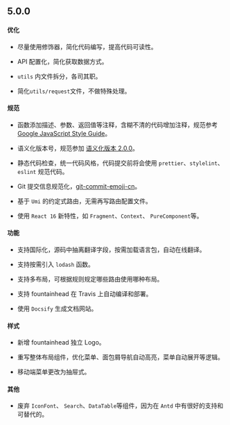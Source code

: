 ## 5.0.0

#### 优化

- 尽量使用修饰器，简化代码编写，提高代码可读性。

- API 配置化，简化获取数据方式。

- `utils` 内文件拆分，各司其职。

- 简化`utils/request`文件，不做特殊处理。

#### 规范

- 函数添加描述、参数、返回值等注释，含糊不清的代码增加注释，规范参考 [Google JavaScript Style Guide](https://google.github.io/styleguide/jsguide.html#appendices-jsdoc-tag-reference)。
  
- 语义化版本号，规范参加 [语义化版本 2.0.0](https://semver.org/lang/zh-CN/)。

- 静态代码检查，统一代码风格，代码提交前将会使用 `prettier`、`stylelint`、`eslint` 规范代码。

- Git 提交信息规范化，[git-commit-emoji-cn](https://github.com/liuchengxu/git-commit-emoji-cn)。

- 基于 `Umi` 的约定式路由，无需再写路由配置文件。  

- 使用 `React 16` 新特性，如 `Fragment`、`Context`、 `PureComponent`等。

#### 功能

- 支持国际化，源码中抽离翻译字段，按需加载语言包，自动在线翻译。

- 支持按需引入 `lodash` 函数。
  
- 支持多布局，可根据规则规定哪些路由使用哪种布局。

- 支持 fountainhead 在 Travis 上自动编译和部署。

- 使用 `Docsify` 生成文档网站。


#### 样式

- 新增 fountainhead 独立 Logo。

- 重写整体布局组件，优化菜单、面包屑导航自动高亮，菜单自动展开等逻辑。

- 移动端菜单更改为抽屉式。

#### 其他

- 废弃 `IconFont`、 `Search`、`DataTable`等组件，因为在 `Antd` 中有很好的支持和可替代的。
  

